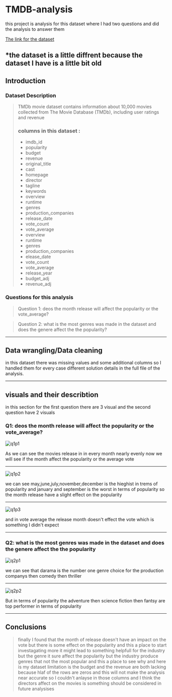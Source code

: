 # TMDB-analysis


this project is analysis for this dataset where I had two questions and did the analysis to answer them 

[The link for the dataset](https://www.kaggle.com/datasets/tmdb/tmdb-movie-metadata)

**\*the dataset is a little diffrent because the dataset I have is a little bit old**
---

## Introduction

### Dataset Description 

>TMDb movie dataset contains information about 10,000 movies collected from The Movie Database (TMDb), including user ratings and revenue 
>### columns in this dataset : 
>- imdb_id
>- popularity
>- budget
>- revenue	
>- original_title 
>- cast 	
>- homepage	
>- director
>- tagline	
>- keywords	
>- overview	
>- runtime	
>- genres	
>- production_companies	
>- release_date	
>- vote_count	
>- vote_average
>- overview 	
>- runtime 	
>- genres 	
>- production_companies 	
>- elease_date 	
>- vote_count 	
>- vote_average 	
>- release_year 	
>- budget_adj 	
>- revenue_adj

    



### Questions for this analysis


>Question 1: deos the month release will affect the popularity or the vote_average?

>Question 2: what is the most genres was made in the dataset and does the genere affect the the popularity?

---

## Data wrangling/Data cleaning

in this dataset there was missing values and some additional columns so I handled them for every case different solution details in the full file of the analysis.

---

## visuals and their describtion

in this section for the first question there are 3 visual and the second question have 2 visuals 


### Q1: deos the month release will affect the popularity or the vote_average?

![q1p1](https://github.com/Asem-001/TMDB-analysis/assets/117676536/013033c2-ad83-4445-a377-df201aafde4b)

As we can see the movies release in in every month nearly evenly now we will see if the month affect the popularity or the average vote

---

![q1p2](https://github.com/Asem-001/TMDB-analysis/assets/117676536/0048e865-ba3f-4884-a1c0-073fe81556cb)

we can see may,june,july,november,december is the hieghist in trems of popularity and january and september is the worst in terms of popularity so the month release have a slight effect on the popularity

---

![q1p3](https://github.com/Asem-001/TMDB-analysis/assets/117676536/2902c47a-8418-4aaa-b3e3-84cd0e22da02)

and in vote average the release month doesn't effect the vote which is something I didn't expect

---

### Q2: what is the most genres was made in the dataset and does the genere affect the the popularity


![q2p1](https://github.com/Asem-001/TMDB-analysis/assets/117676536/2349db87-1edb-4cd6-94b5-5cb831c88415)

we can see that darama is the number one genre choice for the production companys then comedy then thriller

---
![q2p2](https://github.com/Asem-001/TMDB-analysis/assets/117676536/69bf46a8-9484-4382-ba9c-e623c8382944)


But in terms of popularity the adventure then science fiction then fantsy are top performer in terms of popularity


---


## Conclusions

> finally I found that the month of release doesn't have an impact on the vote but there is some effect on the popularity and this a place to start investagating more it might lead to something helpfull for the industry but the genre it sure affect the popularity but the industry produce genres that not the most popular and this a place to see why and here is my dataset limitation is the budget and the revenue are both lacking because hlaf of the rows are zeros and this will not make the analysis near accurate so I couldn't anlayse in those columns and I think the directors affect on the movies is something should be considered in future analysises














